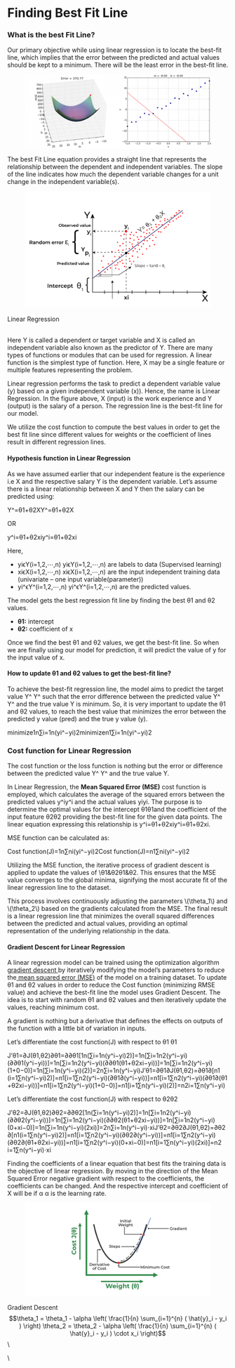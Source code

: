 # Finding Best Fit Line

### What is the best Fit Line? <a href="#what-is-the-best-fit-line" id="what-is-the-best-fit-line"></a>

Our primary objective while using linear regression is to locate the best-fit line, which implies that the error between the predicted and actual values should be kept to a minimum. There will be the least error in the best-fit line.

<figure><img src="../../../../../.gitbook/assets/ml-finding-best-fit-line-min (1) (1).gif" alt=""><figcaption></figcaption></figure>

The best Fit Line equation provides a straight line that represents the relationship between the dependent and independent variables. The slope of the line indicates how much the dependent variable changes for a unit change in the independent variable(s).

<div align="left"><figure><img src="../../../../../.gitbook/assets/ml-finding-best-fit-line-linear-min.png" alt="" width="563"><figcaption></figcaption></figure></div>

Linear Regression

\
Here Y is called a dependent or target variable and X is called an independent variable also known as the predictor of Y. There are many types of functions or modules that can be used for regression. A linear function is the simplest type of function. Here, X may be a single feature or multiple features representing the problem.

Linear regression performs the task to predict a dependent variable value (y) based on a given independent variable (x)). Hence, the name is Linear Regression. In the figure above, X (input) is the work experience and Y (output) is the salary of a person. The regression line is the best-fit line for our model.

We utilize the cost function to compute the best values in order to get the best fit line since different values for weights or the coefficient of lines result in different regression lines.

#### **Hypothesis function in Linear Regression**

As we have assumed earlier that our independent feature is the experience i.e X and the respective salary Y is the dependent variable. Let’s assume there is a linear relationship between X and Y then the salary can be predicted using:

Y^=θ1+θ2XY^=θ1​+θ2​X

OR

y^i=θ1+θ2xiy^​i​=θ1​+θ2​xi​

Here,

* yiϵY(i=1,2,⋯,n) yi​ϵY(i=1,2,⋯,n) are labels to data (Supervised learning)
* xiϵX(i=1,2,⋯,n) xi​ϵX(i=1,2,⋯,n) are the input independent training data (univariate – one input variable(parameter))
* yi^ϵY^(i=1,2,⋯,n) yi​^​ϵY^(i=1,2,⋯,n) are the predicted values.

The model gets the best regression fit line by finding the best θ1 and θ2 values.

* **θ1:** intercept
* **θ2:** coefficient of x

Once we find the best θ1 and θ2 values, we get the best-fit line. So when we are finally using our model for prediction, it will predict the value of y for the input value of x.

#### **How to update θ1 and θ2 values to get the best-fit line?**

To achieve the best-fit regression line, the model aims to predict the target value Y^ Y^ such that the error difference between the predicted value Y^ Y^ and the true value Y is minimum. So, it is very important to update the θ1 and θ2 values, to reach the best value that minimizes the error between the predicted y value (pred) and the true y value (y).

minimize1n∑i=1n(yi^−yi)2minimizen1​∑i=1n​(yi​^​−yi​)2

### Cost function for Linear Regression <a href="#cost-function-for-linear-regression" id="cost-function-for-linear-regression"></a>

The cost function or the loss function is nothing but the error or difference between the predicted value Y^ Y^ and the true value Y.

In Linear Regression, the **Mean Squared Error (MSE)** cost function is employed, which calculates the average of the squared errors between the predicted values y^iy^​i​ and the actual values yiyi​. The purpose is to determine the optimal values for the intercept θ1θ1​ and the coefficient of the input feature θ2θ2​ providing the best-fit line for the given data points. The linear equation expressing this relationship is y^i=θ1+θ2xiy^​i​=θ1​+θ2​xi​.

MSE function can be calculated as:

Cost function(J)=1n∑ni(yi^−yi)2Cost function(J)=n1​∑ni​(yi​^​−yi​)2

Utilizing the MSE function, the iterative process of gradient descent is applied to update the values of \θ1&θ2θ1​&θ2​. This ensures that the MSE value converges to the global minima, signifying the most accurate fit of the linear regression line to the dataset.

This process involves continuously adjusting the parameters \\(\theta\_1\\) and \\(\theta\_2\\) based on the gradients calculated from the MSE. The final result is a linear regression line that minimizes the overall squared differences between the predicted and actual values, providing an optimal representation of the underlying relationship in the data.

#### **Gradient Descent for Linear Regression**

A linear regression model can be trained using the optimization algorithm [gradient descent ](https://www.geeksforgeeks.org/gradient-descent-algorithm-and-its-variants/)by iteratively modifying the model’s parameters to reduce the[ mean squared error (MSE)](https://www.geeksforgeeks.org/python-mean-squared-error/) of the model on a training dataset. To update θ1 and θ2 values in order to reduce the Cost function (minimizing RMSE value) and achieve the best-fit line the model uses Gradient Descent. The idea is to start with random θ1 and θ2 values and then iteratively update the values, reaching minimum cost.

A gradient is nothing but a derivative that defines the effects on outputs of the function with a little bit of variation in inputs.

Let’s differentiate the cost function(J) with respect to θ1 θ1​

J’θ1=∂J(θ1,θ2)∂θ1=∂∂θ1\[1n(∑i=1n(y^i−yi)2)]=1n\[∑i=1n2(y^i−yi)(∂∂θ1(y^i−yi))]=1n\[∑i=1n2(y^i−yi)(∂∂θ1(θ1+θ2xi−yi))]=1n\[∑i=1n2(y^i−yi)(1+0−0)]=1n\[∑i=1n(y^i−yi)(2)]=2n∑i=1n(y^i−yi)J’θ1​​​=∂θ1​∂J(θ1​,θ2​)​=∂θ1​∂​\[n1​(i=1∑n​(y^​i​−yi​)2)]=n1​\[i=1∑n​2(y^​i​−yi​)(∂θ1​∂​(y^​i​−yi​))]=n1​\[i=1∑n​2(y^​i​−yi​)(∂θ1​∂​(θ1​+θ2​xi​−yi​))]=n1​\[i=1∑n​2(y^​i​−yi​)(1+0−0)]=n1​\[i=1∑n​(y^​i​−yi​)(2)]=n2​i=1∑n​(y^​i​−yi​)​

Let’s differentiate the cost function(J) with respect to θ2θ2​

J’θ2=∂J(θ1,θ2)∂θ2=∂∂θ2\[1n(∑i=1n(y^i−yi)2)]=1n\[∑i=1n2(y^i−yi)(∂∂θ2(y^i−yi))]=1n\[∑i=1n2(y^i−yi)(∂∂θ2(θ1+θ2xi−yi))]=1n\[∑i=1n2(y^i−yi)(0+xi−0)]=1n\[∑i=1n(y^i−yi)(2xi)]=2n∑i=1n(y^i−yi)⋅xiJ’θ2​​​=∂θ2​∂J(θ1​,θ2​)​=∂θ2​∂​\[n1​(i=1∑n​(y^​i​−yi​)2)]=n1​\[i=1∑n​2(y^​i​−yi​)(∂θ2​∂​(y^​i​−yi​))]=n1​\[i=1∑n​2(y^​i​−yi​)(∂θ2​∂​(θ1​+θ2​xi​−yi​))]=n1​\[i=1∑n​2(y^​i​−yi​)(0+xi​−0)]=n1​\[i=1∑n​(y^​i​−yi​)(2xi​)]=n2​i=1∑n​(y^​i​−yi​)⋅xi​​

Finding the coefficients of a linear equation that best fits the training data is the objective of linear regression. By moving in the direction of the Mean Squared Error negative gradient with respect to the coefficients, the coefficients can be changed. And the respective intercept and coefficient of X will be if α α is the learning rate.

<div align="left"><figure><img src="../../../../../.gitbook/assets/ml-gradient-descent-for-linear-regression-min.webp" alt="" width="563"><figcaption></figcaption></figure></div>

Gradient Descent\
$$\theta_1 = \theta_1 - \alpha \left( \frac{1}{n} \sum_{i=1}^{n} ( \hat{y}_i - y_i ) \right) \theta_2 = \theta_2 - \alpha \left( \frac{1}{n} \sum_{i=1}^{n} ( \hat{y}_i - y_i ) \cdot x_i \right)$$\\

\\
